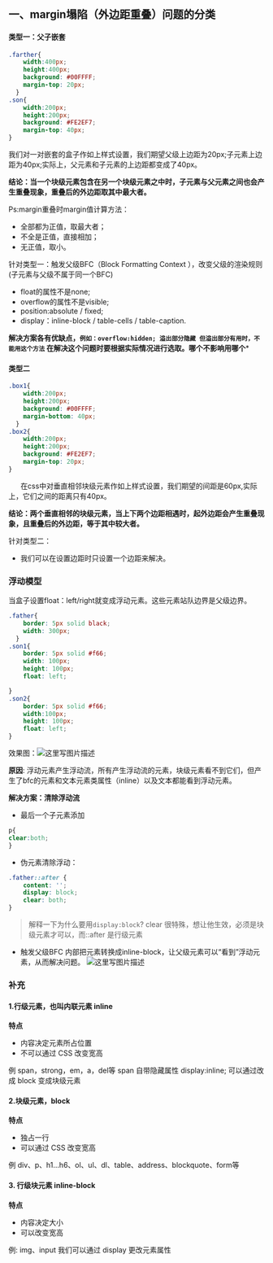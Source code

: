 ## 一、margin塌陷（外边距重叠）问题的分类
#### 类型一：父子嵌套
```css
.farther{
    width:400px;
    height:400px;
    background: #00FFFF;
    margin-top: 20px;
  }  
.son{
    width:200px;
    height:200px;
    background: #FE2EF7;
    margin-top: 40px;
}
```
 我们对一对嵌套的盒子作如上样式设置，我们期望父级上边距为20px;子元素上边距为40px;实际上，父元素和子元素的上边距都变成了40px。

**结论：当一个块级元素包含在另一个块级元素之中时，子元素与父元素之间也会产生重叠现象，重叠后的外边距取其中最大者。**

Ps:margin重叠时margin值计算方法：
- 全部都为正值，取最大者；
- 不全是正值，直接相加；
- 无正值，取小。

	

针对类型一：触发父级BFC（Block Formatting Context ），改变父级的渲染规则(子元素与父级不属于同一个BFC)

* float的属性不是none; 
* overflow的属性不是visible; 
* position:absolute / fixed; 
* display：inline-block / table-cells / table-caption.

**解决方案各有优缺点，`例如：overflow:hidden; 溢出部分隐藏 但溢出部分有用时，不能用这个方法`   在解决这个问题时要根据实际情况进行选取。哪个不影响用哪个***

#### 类型二  
```css
.box1{
    width:200px;
    height:200px;
    background: #00FFFF;
    margin-bottom: 40px;
  }  
.box2{
    width:200px;
    height:200px;
    background: #FE2EF7;
    margin-top: 20px;
}
```
  &nbsp; &nbsp; &nbsp;   在css中对垂直相邻块级元素作如上样式设置，我们期望的间距是60px,实际上，它们之间的距离只有40px。

**结论：两个垂直相邻的块级元素，当上下两个边距相遇时，起外边距会产生重叠现象，且重叠后的外边距，等于其中较大者。**

针对类型二：

*   我们可以在设置边距时只设置一个边距来解决。

### 浮动模型
当盒子设置float：left/right就变成浮动元素。这些元素站队边界是父级边界。
```css
.father{
    border: 5px solid black;
    width: 300px;
  }  
.son1{
    border: 5px solid #f66;
    width: 100px;
    height: 100px;
    float: left;

}
.son2{
    border: 5px solid #f66;
    width:100px;
    height: 100px;
    float: left;
}
```
效果图：![这里写图片描述](https://img-blog.csdn.net/20180624160209473?watermark/2/text/aHR0cHM6Ly9ibG9nLmNzZG4ubmV0L2dhb3NoYW55YW5nemhpXzE5OTk=/font/5a6L5L2T/fontsize/400/fill/I0JBQkFCMA==/dissolve/70)

**原因**: 浮动元素产生浮动流，所有产生浮动流的元素，块级元素看不到它们，但产生了bfc的元素和文本元素类属性（inline）以及文本都能看到浮动元素。

**解决方案：清除浮动流**

*  最后一个子元素添加
```css
p{
clear:both;
}
```

* 伪元素清除浮动：

```css
.father::after {
    content: '';
    display: block;
    clear: both;
}
```
> 解释一下为什么要用`display:block`?
> clear 很特殊，想让他生效，必须是块级元素才可以，而::after 是行级元素
* 触发父级BFC 
 内部把元素转换成inline-block，让父级元素可以“看到”浮动元素，从而解决问题。
 ![这里写图片描述](https://img-blog.csdn.net/20180624161527301?watermark/2/text/aHR0cHM6Ly9ibG9nLmNzZG4ubmV0L2dhb3NoYW55YW5nemhpXzE5OTk=/font/5a6L5L2T/fontsize/400/fill/I0JBQkFCMA==/dissolve/70)
### 补充
#### 1.行级元素，也叫内联元素 inline
**特点**
 - 内容决定元素所占位置
 - 不可以通过 CSS 改变宽高

 例 span，strong，em，a，del等
span 自带隐藏属性 display:inline; 可以通过改成 block 变成块级元素
 #### 2.块级元素，block
 **特点**
 - 独占一行
- 可以通过 CSS 改变宽高

例 div、p、h1…h6、ol、ul、dl、table、address、blockquote、form等
#### 3. 行级块元素 inline-block
**特点**
- 内容决定大小
- 可以改变宽高

例: img、input
我们可以通过 display 更改元素属性
